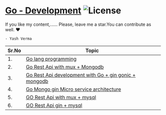 # [Go - Development](https://leetcode.com/problemset/algorithms/) ![License](https://img.shields.io/badge/license-Apache_2.0-blue.svg)

If you like my content,...... Please, leave me a star.You can contribute as well. ❤️
```diffb
- Yash Verma
```

|Sr.No|  Topic   |        
|---|--|
|1.|[Go lang programming](https://github.com/console-Lancer-works/Go-Learning)|
|2.|[Go Rest Api with mux + Mongodb](https://github.com/console-Lancer-works/Go-Mongo-Mux)|
|3.|[Go Rest Api development with Go + gin gonic + mongodb](https://github.com/console-Lancer-works/Go-Mongo-RestApi-Gin-Gonic)|
|4.|[Go Mongo gin Micro service architecture](https://github.com/console-Lancer-works/Go-Gin-Microservice-RestApi)|
|5.|[GO Rest Api with mux + mysql](https://github.com/console-Lancer-works/Go-mux-mysql-Restapi)|
|6.|[GO Rest Api gin + mysql](https://github.com/console-Lancer-works/GO-mysql-Gin-RestApi)|
